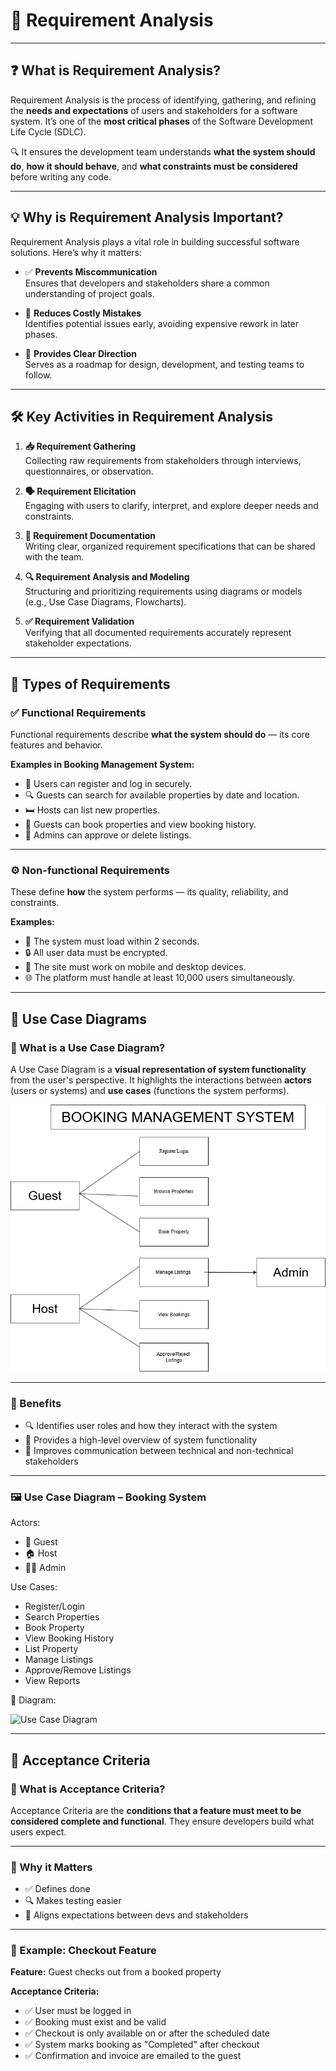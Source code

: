 
# 📘 Requirement Analysis

---

## ❓ What is Requirement Analysis?

Requirement Analysis is the process of identifying, gathering, and refining the **needs and expectations** of users and stakeholders for a software system. It’s one of the **most critical phases** of the Software Development Life Cycle (SDLC).

🔍 It ensures the development team understands **what the system should do**, **how it should behave**, and **what constraints must be considered** before writing any code.

---

## 💡 Why is Requirement Analysis Important?

Requirement Analysis plays a vital role in building successful software solutions. Here’s why it matters:

- ✅ **Prevents Miscommunication**  
  Ensures that developers and stakeholders share a common understanding of project goals.

- 🚫 **Reduces Costly Mistakes**  
  Identifies potential issues early, avoiding expensive rework in later phases.

- 🧭 **Provides Clear Direction**  
  Serves as a roadmap for design, development, and testing teams to follow.

---

## 🛠️ Key Activities in Requirement Analysis

1. **📥 Requirement Gathering**  
   Collecting raw requirements from stakeholders through interviews, questionnaires, or observation.

2. **🗣️ Requirement Elicitation**  
   Engaging with users to clarify, interpret, and explore deeper needs and constraints.

3. **📝 Requirement Documentation**  
   Writing clear, organized requirement specifications that can be shared with the team.

4. **🔍 Requirement Analysis and Modeling**  
   Structuring and prioritizing requirements using diagrams or models (e.g., Use Case Diagrams, Flowcharts).

5. **✅ Requirement Validation**  
   Verifying that all documented requirements accurately represent stakeholder expectations.

---

## 🧾 Types of Requirements

### ✅ Functional Requirements

Functional requirements describe **what the system should do** — its core features and behavior.

**Examples in Booking Management System:**
- 🔐 Users can register and log in securely.
- 🔍 Guests can search for available properties by date and location.
- 🛏️ Hosts can list new properties.
- 📅 Guests can book properties and view booking history.
- 🧾 Admins can approve or delete listings.

---

### ⚙️ Non-functional Requirements

These define **how** the system performs — its quality, reliability, and constraints.

**Examples:**
- 🚀 The system must load within 2 seconds.
- 🔒 All user data must be encrypted.
- 📱 The site must work on mobile and desktop devices.
- 🌐 The platform must handle at least 10,000 users simultaneously.

---

## 🧩 Use Case Diagrams

### 🧠 What is a Use Case Diagram?

A Use Case Diagram is a **visual representation of system functionality** from the user's perspective. It highlights the interactions between **actors** (users or systems) and **use cases** (functions the system performs).


![image alt](https://github.com/MICHAEL-OOGA/requirement-analysis/blob/main/alx-booking-uc.png.png?raw=true)

---

### 🎯 Benefits

- 🔍 Identifies user roles and how they interact with the system
- 🧭 Provides a high-level overview of system functionality
- 💬 Improves communication between technical and non-technical stakeholders

---

### 🖼️ Use Case Diagram – Booking System

Actors:
- 👤 Guest
- 🏠 Host
- 🧑‍💼 Admin

Use Cases:
- Register/Login
- Search Properties
- Book Property
- View Booking History
- List Property
- Manage Listings
- Approve/Remove Listings
- View Reports

📌 Diagram:

![Use Case Diagram](./alx-booking-uc.png)

---

## 🎯 Acceptance Criteria

### 📌 What is Acceptance Criteria?

Acceptance Criteria are the **conditions that a feature must meet to be considered complete and functional**. They ensure developers build what users expect.

---

### 🚀 Why it Matters

- ✅ Defines done
- 🔍 Makes testing easier
- 💬 Aligns expectations between devs and stakeholders

---

### 🧾 Example: Checkout Feature

**Feature:** Guest checks out from a booked property

**Acceptance Criteria:**
- ✅ User must be logged in
- ✅ Booking must exist and be valid
- ✅ Checkout is only available on or after the scheduled date
- ✅ System marks booking as "Completed" after checkout
- ✅ Confirmation and invoice are emailed to the guest


